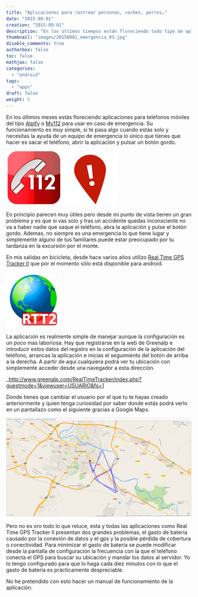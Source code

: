 ```yaml
---
title: "Aplicaciones para rastrear personas, coches, perros…"
date: "2015-09-01"
creation: "2015-09-01"
description: "En los últimos tiempos están floreciendo todo tipo de aplicaciones para rastrear personas, coches, motos, perros..."
thumbnail: "images/20150901_emergencia_03.jpg"
disable_comments: true
authorbox: false
toc: false
mathjax: false
categories:
  - "android"
tags:
  - "apps"
draft: false
weight: 5
---
```


En los últimos meses estás floreciendo aplicaciones para teléfonos móviles del tipo [Alpify][11] o [My112][12] para usar en caso de emergencia. Su funcionamiento es muy simple, si te pasa algo cuando estás solo y necesitas la ayuda de un equipo de emergencia lo único que tienes que hacer es sacar el teléfono, abrir la aplicación y pulsar un botón gordo.

![imagen][1]
![imagen][2]
  
En principio parecen muy útiles pero desde mi punto de vista tienen un gran problema y es que si vas solo y tras un accidente quedas inconsciente no va a haber nadie que saque el teléfono, abra la aplicación y pulse el botón gordo. Ademas, no siempre es una emergencia lo que tiene lugar y simplemente alguno de tus familiares puede estar preocupado por tu tardanza en la excursión por el monte.

En mis salidas en bicicleta, desde hace varios años utilizo [Real Time GPS Tracker II][13] que por el momento sólo está disponible para android.

![imagen][3]
  
La aplicación es realmente simple de manejar aunque la configuración es un poco mas laboriosa. Hay que registrarse en la web de Greenalp e introducir estos datos del registro en la configuración de la aplicación del teléfono, arrancas la aplicación e inicias el seguimiento del botón de arriba a la derecha. A partir de aquí cualquiera podrá ver tu ubicación con simplemente acceder desde una navegador a esta dirección.

_http://www.greenalp.com/RealTimeTracker/index.php?guestmode=1&viewuser=USUARIO&fs=1

Donde tienes que cambiar el usuario por el que tu te hayas creado anteriormente y quien tenga curiosidad por saber donde estás podrá verlo en un pantallazo como el siguiente gracias a Google Maps.

![imagen][4]
  
Pero no es oro todo lo que reluce, esta y todas las aplicaciones como Real Time GPS Tracker II presentan dos grandes problemas, el gasto de batería causado por la conexión de datos y el gps y la posible pérdida de cobertura o conectividad. Para minimizar el gasto de batería se puede modificar desde la pantalla de configuración la frecuencia con la que el teléfono conecta el GPS para buscar su ubicación y mandar los datos al servidor. Yo lo tengo configurado para que lo haga cada diez minutos con lo que el gasto de batería es prácticamente despreciable.

No he pretendido con esto hacer un manual de funcionamiento de la aplicación.

[1]: /images/20150901_emergencia_01.jpg
[2]: /images/20150901_emergencia_02.jpg
[3]: /images/20150901_emergencia_03.jpg
[4]: /images/20150901_emergencia_04.jpg

[11]: https://play.google.com/store/apps/details?id=app.alpify&hl=es
[12]: https://play.google.com/store/apps/details?id=com.telefonica.my112&hl=es
[13]: https://play.google.com/store/apps/details?id=com.greenalp.realtimetracker2
